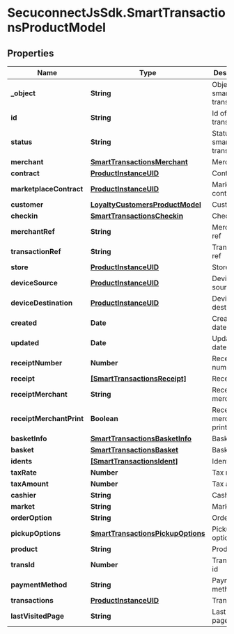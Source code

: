 # SecuconnectJsSdk.SmartTransactionsProductModel

## Properties
Name | Type | Description | Notes
------------ | ------------- | ------------- | -------------
**_object** | **String** | Object of smart transaction | [optional] 
**id** | **String** | Id of smart transaction | [optional] 
**status** | **String** | Status of smart transaction | [optional] 
**merchant** | [**SmartTransactionsMerchant**](SmartTransactionsMerchant.md) | Merchant | [optional] 
**contract** | [**ProductInstanceUID**](ProductInstanceUID.md) | Contract | [optional] 
**marketplaceContract** | [**ProductInstanceUID**](ProductInstanceUID.md) | Marketplace contract | [optional] 
**customer** | [**LoyaltyCustomersProductModel**](LoyaltyCustomersProductModel.md) | Customer | [optional] 
**checkin** | [**SmartTransactionsCheckin**](SmartTransactionsCheckin.md) | Check in | [optional] 
**merchantRef** | **String** | Merchant ref | [optional] 
**transactionRef** | **String** | Transaction ref | [optional] 
**store** | [**ProductInstanceUID**](ProductInstanceUID.md) | Store | [optional] 
**deviceSource** | [**ProductInstanceUID**](ProductInstanceUID.md) | Device source | [optional] 
**deviceDestination** | [**ProductInstanceUID**](ProductInstanceUID.md) | Device destination | [optional] 
**created** | **Date** | Created at date | [optional] 
**updated** | **Date** | Updated at date | [optional] 
**receiptNumber** | **Number** | Receipt number | [optional] 
**receipt** | [**[SmartTransactionsReceipt]**](SmartTransactionsReceipt.md) | Receipt | [optional] 
**receiptMerchant** | **String** | Receipt merchant | [optional] 
**receiptMerchantPrint** | **Boolean** | Receipt merchant print | [optional] 
**basketInfo** | [**SmartTransactionsBasketInfo**](SmartTransactionsBasketInfo.md) | Basket info | [optional] 
**basket** | [**SmartTransactionsBasket**](SmartTransactionsBasket.md) | Basket | [optional] 
**idents** | [**[SmartTransactionsIdent]**](SmartTransactionsIdent.md) | Idents | [optional] 
**taxRate** | **Number** | Tax rate | [optional] 
**taxAmount** | **Number** | Tax amount | [optional] 
**cashier** | **String** | Cashier | [optional] 
**market** | **String** | Market | [optional] 
**orderOption** | **String** | Order option | [optional] 
**pickupOptions** | [**SmartTransactionsPickupOptions**](SmartTransactionsPickupOptions.md) | Pickup options | [optional] 
**product** | **String** | Product | [optional] 
**transId** | **Number** | Transaction id | [optional] 
**paymentMethod** | **String** | Payment method | [optional] 
**transactions** | [**ProductInstanceUID**](ProductInstanceUID.md) | Transactions | [optional] 
**lastVisitedPage** | **String** | Last visited page | [optional] 


